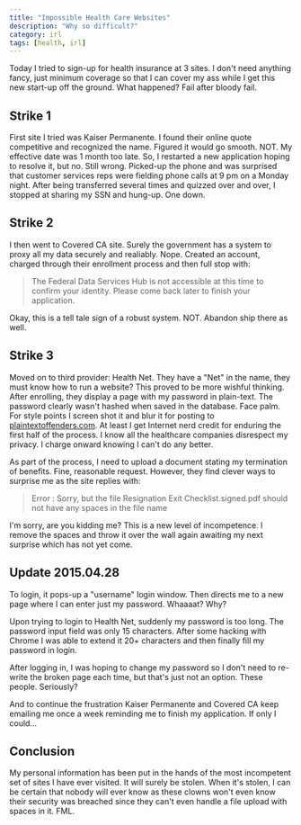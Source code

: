 ```yaml
---
title: "Impossible Health Care Websites"
description: "Why so difficult?"
category: irl
tags: [health, irl]
---
```


Today I tried to sign-up for health insurance at 3 sites.  I don't need anything fancy, just minimum coverage so that I can cover my ass while I get this new start-up off the ground.  What happened?  Fail after bloody fail.

## Strike 1

First site I tried was Kaiser Permanente. I found their online quote competitive and recognized the name.  Figured it would go smooth. NOT.  My effective date was 1 month too late.  So, I restarted a new application hoping to resolve it, but no.  Still wrong.  Picked-up the phone and was surprised that customer services reps were fielding phone calls at 9 pm on a Monday night.  After being transferred several times and quizzed over and over, I stopped at sharing my SSN and hung-up.  One down.

## Strike 2

I then went to Covered CA site.  Surely the government has a system to proxy all my data securely and realiably.  Nope.  Created an account, charged through their enrollment process and then full stop with:

> The Federal Data Services Hub is not accessible at this time to confirm your identity. Please come back later to finish your application.

Okay, this is a tell tale sign of a robust system. NOT. Abandon ship there as well.

## Strike 3

Moved on to third provider: Health Net.  They have a "Net" in the name, they must know how to run a website?  This proved to be more wishful thinking.  After enrolling, they display a page with my password in plain-text.  The password clearly wasn't hashed when saved in the database. Face palm. For style points I screen shot it and blur it for posting to [plaintextoffenders.com](http://plaintextoffenders.com/).  At least I get Internet nerd credit for enduring the first half of the process.  I know all the healthcare companies disrespect my privacy. I charge onward knowing I can't do any better.

As part of the process, I need to upload a document stating my termination of benefits.  Fine, reasonable request.  However, they find clever ways to surprise me as the site replies with:

> Error : Sorry, but the file Resignation Exit Checklist.signed.pdf should not have any spaces in the file name

I'm sorry, are you kidding me?  This is a new level of incompetence.  I remove the spaces and throw it over the wall again awaiting my next surprise which has not yet come.

## Update 2015.04.28

To login, it pops-up a "username" login window.  Then directs me to a new page where I can enter just my password.  Whaaaat? Why?

Upon trying to login to Health Net, suddenly my password is too long.  The password input field was only 15 characters.  After some hacking with Chrome I was able to extend it 20+ characters and then finally fill my password in login.

After logging in, I was hoping to change my password so I don't need to re-write the broken page each time, but that's just not an option.  These people.  Seriously?

And to continue the frustration Kaiser Permanente and Covered CA keep emailing me once a week reminding me to finish my application.  If only I could...

## Conclusion

My personal information has been put in the hands of the most incompetent set of sites I have ever visited.  It will surely be stolen.  When it's stolen, I can be certain that nobody will ever know as these clowns won't even know their security was breached since they can't even handle a file upload with spaces in it. FML.
